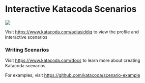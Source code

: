 # Interactive Katacoda Scenarios

[![](http://shields.katacoda.com/katacoda/adiasiddiq/count.svg)](https://www.katacoda.com/adiasiddiq "Get your profile on Katacoda.com")

Visit https://www.katacoda.com/adiasiddiq to view the profile and interactive scenarios

### Writing Scenarios
Visit https://www.katacoda.com/docs to learn more about creating Katacoda scenarios

For examples, visit https://github.com/katacoda/scenario-example

